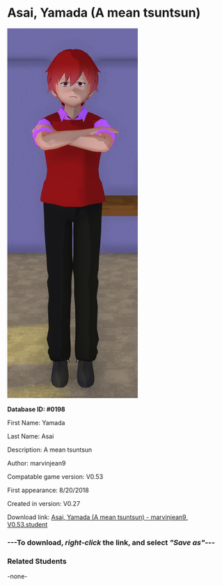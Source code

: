 # Asai, Yamada (A mean tsuntsun)

<img src="../../Files/Images/Asai, Yamada (A mean tsuntsun).png" title="Asai, Yamada (A mean tsuntsun) - marvinjean9, V0.53">

**Database ID: #0198**

First Name: Yamada

Last Name: Asai

Description: A mean tsuntsun

Author: marvinjean9

Compatable game version: V0.53

First appearance: 8/20/2018

Created in version: V0.27

Download link: <a href="https://raw.githubusercontent.com/Arbiter1223/Daigaku-Gurashi-Custom-Students/master/Files/Student%20Files/Asai%2C%20Yamada%20(A%20mean%20tsuntsun)%20-%20marvinjean9%2C%20V0.53.student">Asai, Yamada (A mean tsuntsun) - marvinjean9, V0.53.student</a>

### ---**To download, _right-click_ the link, and select _"Save as"_**---

### Related Students

-none-

